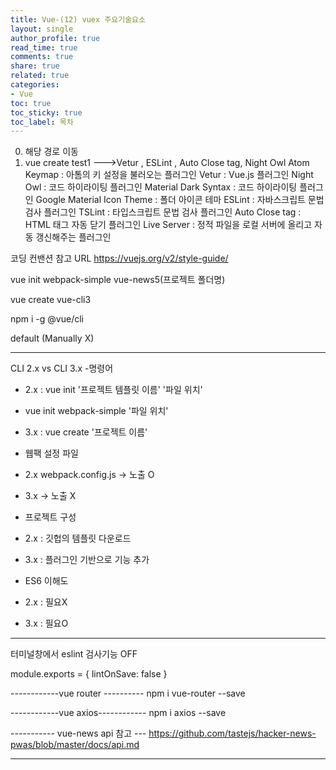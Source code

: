 ```yaml
---
title: Vue-(12) vuex 주요기술요소
layout: single
author_profile: true
read_time: true
comments: true
share: true
related: true
categories:
- Vue
toc: true
toc_sticky: true
toc_label: 목차
---
```




0. 해당 경로 이동
1. vue create test1
--->Vetur , ESLint , Auto Close tag, Night Owl
Atom Keymap : 아톰의 키 설정을 불러오는 플러그인
Vetur : Vue.js 플러그인
Night Owl : 코드 하이라이팅 플러그인
Material Dark Syntax : 코드 하이라이팅 플러그인
Google Material Icon Theme : 폴더 아이콘 테마
ESLint : 자바스크립트 문법 검사 플러그인
TSLint : 타입스크립트 문법 검사 플러그인
Auto Close tag : HTML 태그 자동 닫기 플러그인
Live Server : 정적 파일을 로컬 서버에 올리고 자동 갱신해주는 플러그인


코딩 컨밴션 참고 URL
https://vuejs.org/v2/style-guide/

vue init webpack-simple vue-news5(프로젝트 폴더명)

vue create vue-cli3

npm i -g @vue/cli

default (Manually X) 

--------------

CLI 2.x vs CLI 3.x
-명령어
- 2.x :  vue init '프로젝트 템플릿 이름' '파일 위치'
- vue init webpack-simple '파일 위치'
- 3.x :  vue create '프로젝트 이름'

- 웹팩 설정 파일
- 2.x webpack.config.js -> 노출 O
- 3.x -> 노출 X

- 프로젝트 구성
- 2.x : 깃헙의 템플릿 다운로드
- 3.x : 플러그인 기반으로 기능 추가

- ES6 이해도
- 2.x : 필요X
- 3.x : 필요O

------------------------
터미널창에서 eslint 검사기능 OFF 

module.exports = {
    lintOnSave: false
}

------------vue router ----------
npm i vue-router --save

------------vue axios------------
npm i axios --save

----------- vue-news api 참고 ---
https://github.com/tastejs/hacker-news-pwas/blob/master/docs/api.md


-------




